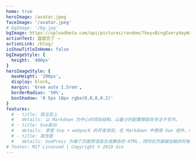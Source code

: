 ```yaml
---
home: true
heroImage: /avatar.jpeg
faceImage: '/avatar.jpeg'
# bgImage: '/bg.jpg'
bgImage: https://uploadbeta.com/api/pictures/random/?key=BingEverydayWallpaperPicture
actionText: 盘就完了 →
actionLink: /blog/
isShowTitleInHome: false
bgImageStyle: {
  height: '400px'
}
heroImageStyle: {
  maxHeight: '200px',
  display: block,
  margin: '6rem auto 1.5rem',
  borderRadius: '50%',
  boxShadow: '0 5px 18px rgba(0,0,0,0.2)'
}
features:
  # - title: 简洁至上
  #   details: 以 Markdown 为中心的项目结构，以最少的配置帮助你专注于写作。
  # - title: Vue驱动
  #   details: 享受 Vue + webpack 的开发体验，在 Markdown 中使用 Vue 组件，同时可以使用 Vue 来开发自定义主题。
  # - title: 高性能
  #   details: VuePress 为每个页面预渲染生成静态的 HTML，同时在页面被加载的时候，将作为 SPA 运行。
# footer: MIT Licensed | Copyright © 2019 Xin
---
```

